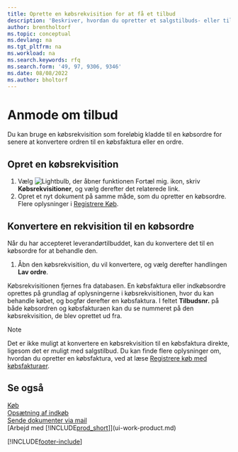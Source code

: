 ```yaml
---
title: Oprette en købsrekvisition for at få et tilbud
description: 'Beskriver, hvordan du opretter et salgstilbuds- eller tilbudsanmodningsdokument (RQF) for at registrere dit tilbud til en kunde om at sælge produkter i henhold til bestemte betingelser.'
author: brentholtorf
ms.topic: conceptual
ms.devlang: na
ms.tgt_pltfrm: na
ms.workload: na
ms.search.keywords: rfq
ms.search.form: '49, 97, 9306, 9346'
ms.date: 08/08/2022
ms.author: bholtorf
---
```

# <a name="request-quotes"></a>Anmode om tilbud

Du kan bruge en købsrekvisition som foreløbig kladde til en købsordre for senere at konvertere ordren til en købsfaktura eller en ordre.

## <a name="create-a-purchase-quote"></a>Opret en købsrekvisition

1. Vælg ![Lightbulb, der åbner funktionen Fortæl mig.](media/ui-search/search_small.png "Fortæl mig, hvad du vil foretage dig") ikon, skriv **Købsrekvisitioner**, og vælg derefter det relaterede link.
2. Opret et nyt dokument på samme måde, som du opretter en købsordre. Flere oplysninger i [Registrere Køb](purchasing-how-record-purchases.md).

## <a name="convert-a-purchase-quote-to-a-purchase-order"></a>Konvertere en rekvisition til en købsordre

Når du har accepteret leverandørtilbuddet, kan du konvertere det til en købsordre for at behandle den.

1. Åbn den købsrekvisition, du vil konvertere, og vælg derefter handlingen **Lav ordre**.

Købsrekvisitionen fjernes fra databasen. En købsfaktura eller indkøbsordre oprettes på grundlag af oplysningerne i købsrekvisitionen, hvor du kan behandle købet, og bogfør derefter en købsfaktura. I feltet **Tilbudsnr.** på både købsordren og købsfakturaen kan du se nummeret på den købsrekvisition, de blev oprettet ud fra.

> [!NOTE]
> Det er ikke muligt at konvertere en købsrekvisition til en købsfaktura direkte, ligesom det er muligt med salgstilbud. Du kan finde flere oplysninger om, hvordan du opretter en købsfaktura, ved at læse [Registrere køb med købsfakturaer](purchasing-how-record-purchases.md).

## <a name="see-also"></a>Se også

[Køb](purchasing-manage-purchasing.md)  
[Opsætning af indkøb](purchasing-setup-purchasing.md)  
[Sende dokumenter via mail](ui-how-send-documents-email.md)  
[Arbejd med [!INCLUDE[prod_short](includes/prod_short.md)]](ui-work-product.md)  

[!INCLUDE[footer-include](includes/footer-banner.md)]
